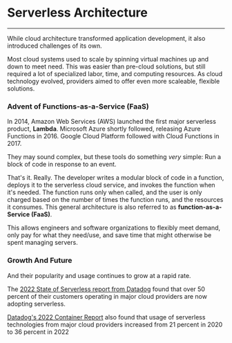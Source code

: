 # Serverless Architecture
---

While cloud architecture transformed application development, it also introduced challenges of its own.

Most cloud systems used to scale by spinning virtual machines up and down to meet need. This was easier than pre-cloud solutions, but still required a lot of specialized labor, time, and computing resources. As cloud technology evolved, providers aimed to offer even more scaleable, flexible solutions.

### Advent of Functions-as-a-Service (FaaS)

In 2014, Amazon Web Services (AWS) launched the first major serverless product, **Lambda**. Microsoft Azure shortly followed, releasing Azure Functions in 2016. Google Cloud Platform followed with Cloud Functions in 2017.

They may sound complex, but these tools do something _very_ simple: Run a block of code in response to an event.

That's it. Really. The developer writes a modular block of code in a function, deploys it to the serverless cloud service, and invokes the function when it's needed. The function runs only when called, and the user is only charged based on the number of times the function runs, and the resources it consumes. This general architecture is also referred to as **function-as-a-Service (FaaS)**.

This allows engineers and software organizations to flexibly meet demand, only pay for what they need/use, and save time that might otherwise be spent managing servers.

### Growth And Future

And their popularity and usage continues to grow at a rapid rate.

The [2022 State of Serverless report from Datadog](https://www.datadoghq.com/state-of-serverless/) found that over 50 percent of their customers operating in major cloud providers are now adopting serverless.

[Datadog's 2022 Container Report](https://www.datadoghq.com/container-report/#1) also found that usage of serverless technologies from major cloud providers increased from 21 percent in 2020 to 36 percent in 2022
